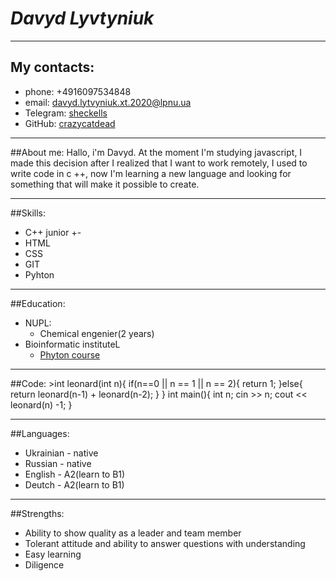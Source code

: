 # *Davyd Lyvtyniuk*
***
## My contacts:
- phone: +4916097534848
- email: davyd.lytvyniuk.xt.2020@lpnu.ua
- Telegram: [sheckells](t.me/sheckells)
- GitHub: [crazycatdead](https://github.com/crazycatdead)
***
##About me:
Hallo, i'm Davyd. At the moment I'm studying javascript, I made this decision after I realized that I want to work remotely, I used to write code in c ++, now I'm learning a new language and looking for something that will make it possible to create.
***
##Skills:
- C++ junior +-
- HTML 
- CSS
- GIT
- Pyhton
***
##Education:
- NUPL:
  - Chemical engenier(2 years)
- Bioinformatic instituteL
  - [Phyton course](https://stepik.org/cert/349292)
***
##Code:
    >int leonard(int n){
        if(n==0 || n == 1 || n == 2){
            return 1;
        }else{
            return leonard(n-1) + leonard(n-2);
    }
    }
    int main(){
        int n;
        cin >> n;
        cout << leonard(n) -1;
    }
***
##Languages:
- Ukrainian - native
- Russian - native
- English - A2(learn to B1)
- Deutch - A2(learn to B1)
***
##Strengths:
- Ability to show quality as a leader and team member
- Tolerant attitude and ability to answer questions with understanding
- Easy learning
- Diligence


